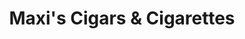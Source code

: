 ---
title: "Maxi's Cigars & Cigarettes"
url: /brodheadsville/maxis-cigars-and-cigarettes/
shop: tobacco
---